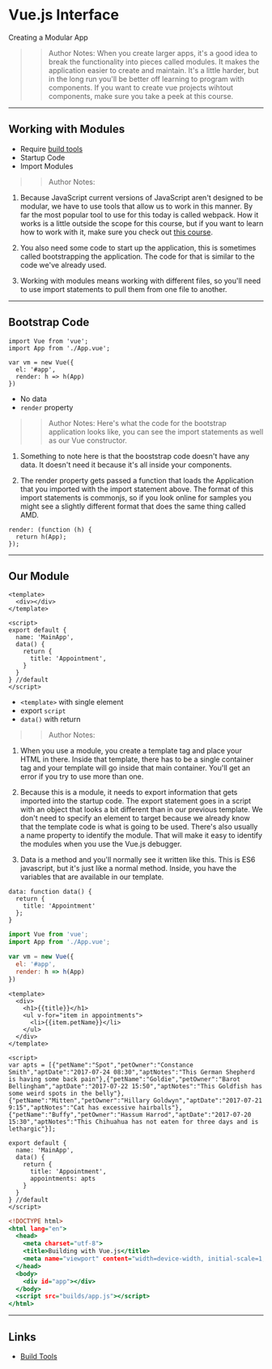 <!-- .slide: data-state="title" -->
# Vue.js Interface
Creating a Modular App

>> Author Notes: When you create larger apps, it's a good idea to break the functionality into pieces called modules. It makes the application easier to create and maintain. It's a little harder, but in the long run you'll be better off learning to program with components. If you want to create vue projects wihtout components, make sure you take a peek at this course.

---

## Working with Modules

- Require [build tools](https://www.linkedin.com/learning/webpack-deep-dive)
- Startup Code
- Import Modules

>> Author Notes: 

1. Because JavaScript current versions of JavaScript aren't designed to be modular, we have to use tools that allow us to work in this manner. By far the most popular tool to use for this today is called webpack. How it works is a little outside the scope for this course, but if you want to learn how to work with it, make sure you check out [this course](https://www.linkedin.com/learning/webpack-deep-dive).

1. You also need some code to start up the application, this is sometimes called bootstrapping the application. The code for that is similar to the code we've already used.

1. Working with modules means working with different files, so you'll need to use import statements to pull them from one file to another.

---
## Bootstrap Code

```
import Vue from 'vue';
import App from './App.vue';

var vm = new Vue({
  el: '#app',
  render: h => h(App)
})
```
<!-- .element: class="fragment" contenteditable="true" style="width: 50%;" -->

- No data
- `render` property

>> Author Notes: 
Here's what the code for the bootstrap application looks like, you can see the import statements as well as our Vue constructor.

1. Something to note here is that the booststrap code doesn't have any data. It doesn't need it because it's all inside your components.

1. The render property gets passed a function that loads the Application that you imported with the import statement above. The format of this import statements is commonjs, so if you look online for samples you might see a slightly different format that does the same thing called AMD.

```
render: (function (h) {
  return h(App);
});
```

---
## Our Module

```
<template>
  <div></div>
</template>

<script>
export default {
  name: 'MainApp',
  data() {
    return {
      title: 'Appointment',
    }
  }
} //default
</script>
```
<!-- .element: class="fragment" contenteditable="true" style="width: 50%;" -->

- `<template>` with single element
- export `script`
- `data()` with return

>> Author Notes: 
1. When you use a module, you create a template tag and place your HTML in there. Inside that template, there has to be a single container tag and your template will go inside that main container. You'll get an error if you try to use more than one.

1. Because this is a module, it needs to export information that gets imported into the startup code. The export statement goes in a script with an object that looks a bit different than in our previous template. We don't need to specify an element to target because we already know that the template code is what is going to be used. There's also usually a name property to identify the module. That will make it easy to identify the modules when you use the Vue.js debugger.

1. Data is a method and you'll normally see it written like this. This is ES6 javascript, but it's just like a normal method. Inside, you have the variables that are available in our template.

```
data: function data() {
  return {
    title: 'Appointment'
  };
}
```

```main.js
import Vue from 'vue';
import App from './App.vue';

var vm = new Vue({
  el: '#app',
  render: h => h(App)
})
```

```app.vue
<template>
  <div>
    <h1>{{title}}</h1>
    <ul v-for="item in appointments">
      <li>{{item.petName}}</li>
    </ul>
  </div>
</template>

<script>
var apts = [{"petName":"Spot","petOwner":"Constance Smith","aptDate":"2017-07-24 08:30","aptNotes":"This German Shepherd is having some back pain"},{"petName":"Goldie","petOwner":"Barot Bellingham","aptDate":"2017-07-22 15:50","aptNotes":"This Goldfish has some weird spots in the belly"},{"petName":"Mitten","petOwner":"Hillary Goldwyn","aptDate":"2017-07-21 9:15","aptNotes":"Cat has excessive hairballs"},{"petName":"Buffy","petOwner":"Hassum Harrod","aptDate":"2017-07-20 15:30","aptNotes":"This Chihuahua has not eaten for three days and is lethargic"}];

export default {
  name: 'MainApp',
  data() {
    return {
      title: 'Appointment',
      appointments: apts
    }
  }
} //default
</script>
```

```index.html
<!DOCTYPE html>
<html lang="en">
  <head>
    <meta charset="utf-8">
    <title>Building with Vue.js</title>
    <meta name="viewport" content="width=device-width, initial-scale=1, shrink-to-fit=no">
  </head>
  <body>
    <div id="app"></div>
  </body>
  <script src="builds/app.js"></script>  
</html>
```

---

## Links

- [Build Tools](https://www.linkedin.com/learning/webpack-deep-dive)
